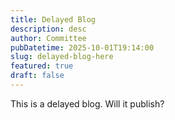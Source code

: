 ```yaml
---
title: Delayed Blog
description: desc
author: Committee
pubDatetime: 2025-10-01T19:14:00
slug: delayed-blog-here
featured: true
draft: false
---
```

This is a delayed blog. Will it publish?